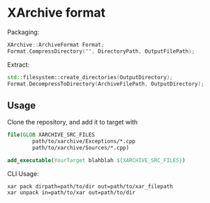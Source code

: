 # XArchive format

Packaging:

```c++
XArchive::ArchiveFormat Format;
Format.CompressDirectory("", DirectoryPath, OutputFilePath);
```

Extract:

```c++
std::filesystem::create_directories(OutputDirectory);
Format.DecompressToDirectory(ArchiveFilePath, OutputDirectory);
```

## Usage

Clone the repository, and add it to target with
```cmake
file(GLOB XARCHIVE_SRC_FILES
        path/to/xarchive/Exceptions/*.cpp
        path/to/xarchive/Sources/*.cpp)

add_executable(YourTarget blahblah ${XARCHIVE_SRC_FILES})
```

CLI Usage:
```
xar pack dirpath=path/to/dir out=path/to/xar_filepath
xar unpack in=path/to/xar out=path/to/dir
```
